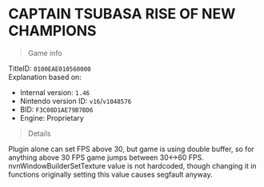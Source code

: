 # CAPTAIN TSUBASA RISE OF NEW CHAMPIONS

> Game info

TitleID: `0100EAE010560000`<br>
Explanation based on:
- Internal version: `1.46`
- Nintendo version ID: `v16`/`v1048576`
- BID: `F3C08D1AE79B7BD6`
- Engine: Proprietary

> Details

Plugin alone can set FPS above 30, but game is using double buffer, so for anything above 30 FPS game jumps between 30<->60 FPS.
nvnWindowBuilderSetTexture value is not hardcoded, though changing it in functions originally setting this value causes segfault anyway.
